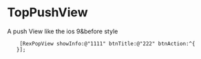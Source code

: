 # TopPushView


A push View like the ios 9&before style

`    [RexPopView showInfo:@"1111" btnTitle:@"222" btnAction:^{
        
    }];`

